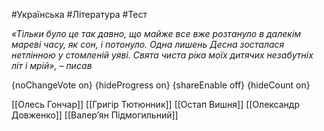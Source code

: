 #Українська #Література #Тест

*«Тільки було це так давно, що майже все вже розтануло в далекім мареві часу, як сон, і потонуло. Одна лишень Десна зосталася нетлінною у стомленій уяві. Свята чиста ріка моїх дитячих незабутніх літ і мрій», – писав*

{noChangeVote on}
{hideProgress on}
{shareEnable off}
{hideCount on}

[[Олесь Гончар]]
[[Григір Тютюнник]]
[[Остап Вишня]]
[[Олександр Довженко]]
[[Валер’ян Підмогильний]]
